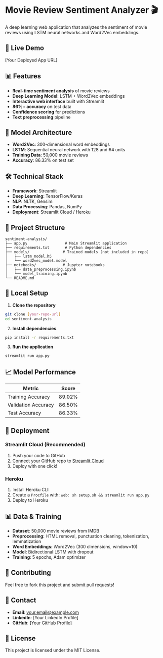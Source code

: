 # Movie Review Sentiment Analyzer 🎬

A deep learning web application that analyzes the sentiment of movie reviews using LSTM neural networks and Word2Vec embeddings.

## 🚀 Live Demo

[Your Deployed App URL]

## 📊 Features

- **Real-time sentiment analysis** of movie reviews
- **Deep Learning Model**: LSTM + Word2Vec embeddings
- **Interactive web interface** built with Streamlit
- **86%+ accuracy** on test data
- **Confidence scoring** for predictions
- **Text preprocessing** pipeline

## 🧠 Model Architecture

- **Word2Vec**: 300-dimensional word embeddings
- **LSTM**: Sequential neural network with 128 and 64 units
- **Training Data**: 50,000 movie reviews
- **Accuracy**: 86.33% on test set

## 🛠️ Technical Stack

- **Framework**: Streamlit
- **Deep Learning**: TensorFlow/Keras
- **NLP**: NLTK, Gensim
- **Data Processing**: Pandas, NumPy
- **Deployment**: Streamlit Cloud / Heroku

## 📁 Project Structure

```
sentiment-analysis/
├── app.py                 # Main Streamlit application
├── requirements.txt       # Python dependencies
├── models/               # Trained models (not included in repo)
│   ├── lstm_model.h5
│   └── word2vec_model.model
├── notebooks/            # Jupyter notebooks
│   ├── data_preprocessing.ipynb
│   └── model_training.ipynb
└── README.md
```

## 🔧 Local Setup

1. **Clone the repository**
```bash
git clone [your-repo-url]
cd sentiment-analysis
```

2. **Install dependencies**
```bash
pip install -r requirements.txt
```

3. **Run the application**
```bash
streamlit run app.py
```

## 📈 Model Performance

| Metric | Score |
|--------|-------|
| Training Accuracy | 89.02% |
| Validation Accuracy | 86.50% |
| Test Accuracy | 86.33% |

## 🚀 Deployment

### Streamlit Cloud (Recommended)
1. Push your code to GitHub
2. Connect your GitHub repo to [Streamlit Cloud](https://streamlit.io/cloud)
3. Deploy with one click!

### Heroku
1. Install Heroku CLI
2. Create a `Procfile` with: `web: sh setup.sh && streamlit run app.py`
3. Deploy to Heroku

## 📊 Data & Training

- **Dataset**: 50,000 movie reviews from IMDB
- **Preprocessing**: HTML removal, punctuation cleaning, tokenization, lemmatization
- **Word Embeddings**: Word2Vec (300 dimensions, window=10)
- **Model**: Bidirectional LSTM with dropout
- **Training**: 5 epochs, Adam optimizer

## 🤝 Contributing

Feel free to fork this project and submit pull requests!

## 📧 Contact

- **Email**: your.email@example.com
- **LinkedIn**: [Your LinkedIn Profile]
- **GitHub**: [Your GitHub Profile]

## 📄 License

This project is licensed under the MIT License.